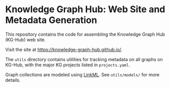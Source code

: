 # Knowledge Graph Hub: Web Site and Metadata Generation

This repository contains the code for assembling the Knowledge Graph Hub (KG-Hub) web site.

Visit the site at <https://knowledge-graph-hub.github.io/>.

The `utils` directory contains utilities for tracking metadata on all graphs on KG-Hub, with the major KG projects listed in `projects.yaml`.

Graph collections are modeled using [LinkML](https://github.com/linkml/linkml). See `utils/models/` for more details.
